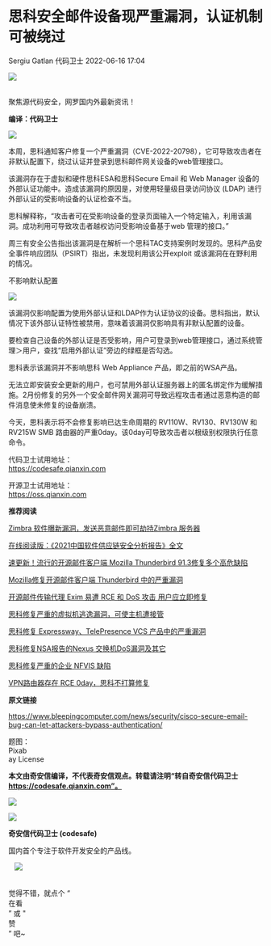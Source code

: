 #  思科安全邮件设备现严重漏洞，认证机制可被绕过   
Sergiu Gatlan  代码卫士   2022-06-16 17:04  
  
![](https://mmbiz.qpic.cn/mmbiz_gif/Az5ZsrEic9ot90z9etZLlU7OTaPOdibteeibJMMmbwc29aJlDOmUicibIRoLdcuEQjtHQ2qjVtZBt0M5eVbYoQzlHiaw/640?wx_fmt=gif "")  
  
   
聚焦源代码安全，网罗国内外最新资讯！  
  
**编译：代码卫士**  
  
![](https://mmbiz.qpic.cn/mmbiz_png/oBANLWYScMR7KiacWEBZZA4yn069ibzKo57BYPB1nQR9RVZW10g13tmTg05SsY3ZYKJbxVNOo8bBldoMkUGloATA/640?wx_fmt=png "")  
  
本周，思科通知客户修复一个严重漏洞（CVE-2022-20798），它可导致攻击者在非默认配置下，绕过认证并登录到思科邮件网关设备的web管理接口。  
  
  
  
该漏洞存在于虚拟和硬件思科ESA和思科Secure Email 和 Web Manager 设备的外部认证功能中。造成该漏洞的原因是，对使用轻量级目录访问协议 (LDAP) 进行外部认证的受影响设备的认证检查不当。  
  
思科解释称，“攻击者可在受影响设备的登录页面输入一个特定输入，利用该漏洞。成功利用可导致攻击者越权访问受影响设备基于web 管理的接口。”  
  
周三有安全公告指出该漏洞是在解析一个思科TAC支持案例时发现的。思科产品安全事件响应团队（PSIRT）指出，未发现利用该公开exploit 或该漏洞在在野利用的情况。  
  
不影响默认配置  
  
  
  
![](https://mmbiz.qpic.cn/mmbiz_png/oBANLWYScMR7KiacWEBZZA4yn069ibzKo53ucqvOiaeGtAFibKIOmEOoIVSpCl5OUDpId9Yf1MlUPibJCOibrUyYNcGg/640?wx_fmt=png "")  
  
  
  
该漏洞仅影响配置为使用外部认证和LDAP作为认证协议的设备。思科指出，默认情况下该外部认证特性被禁用，意味着该漏洞仅影响具有非默认配置的设备。  
  
要检查自己设备的外部认证是否受影响，用户可登录到web管理接口，通过系统管理＞用户，查找“启用外部认证”旁边的绿框是否勾选。  
  
思科表示该漏洞并不影响思科 Web Appliance 产品，即之前的WSA产品。  
  
无法立即安装安全更新的用户，也可禁用外部认证服务器上的匿名绑定作为缓解措施。2月份修复的另外一个安全邮件网关漏洞可导致远程攻击者通过恶意构造的邮件消息使未修复的设备崩溃。  
  
今天，思科表示将不会修复影响已达生命周期的 RV110W、RV130、RV130W 和 RV215W SMB 路由器的严重0day。该0day可导致攻击者以根级别权限执行任意命令。  
  
  
  
代码卫士试用地址：  
https://codesafe.qianxin.com  
  
开源卫士试用地址：  
https://oss.qianxin.com  
  
  
  
  
  
  
  
  
  
  
  
  
**推荐阅读**  
  
[Zimbra 软件曝新漏洞，发送恶意邮件即可劫持Zimbra 服务器](http://mp.weixin.qq.com/s?__biz=MzI2NTg4OTc5Nw==&mid=2247506589&idx=3&sn=25f25b69bdec8f2533fce73ac56f0a5e&chksm=ea94ebf7dde362e1241e85a223c49542619a6898cbe740db046c3f938b8c59498d85f6f11fbf&scene=21#wechat_redirect)  
  
  
[在线阅读版：《2021中国软件供应链安全分析报告》全文](http://mp.weixin.qq.com/s?__biz=MzI2NTg4OTc5Nw==&mid=2247505380&idx=1&sn=01d2f5af200abc6bb20411ee8f17b6b5&chksm=ea94e48edde36d98f20b66aecf9f359e49226b411872bcea527fcca0a5de018f407415313800&scene=21#wechat_redirect)  
  
  
[速更新！流行的开源邮件客户端 Mozilla Thunderbird 91.3修复多个高危缺陷](http://mp.weixin.qq.com/s?__biz=MzI2NTg4OTc5Nw==&mid=2247509008&idx=1&sn=1d5f73aab5f28eefa310a17cb1b41a8b&chksm=ea94957adde31c6cf9377912bd625f100b628798246e7ee1f89a7560a2570cc3bef703798e3b&scene=21#wechat_redirect)  
  
  
[Mozilla修复开源邮件客户端 Thunderbird 中的严重漏洞](http://mp.weixin.qq.com/s?__biz=MzI2NTg4OTc5Nw==&mid=2247486095&idx=4&sn=51dc020924c9c2082c46a12341076d0c&chksm=ea973be5dde0b2f3c89a7868634ff5a387cc49aa3f74303e8c377b6d6ded3e8304e0fe59a28b&scene=21#wechat_redirect)  
  
  
[开源邮件传输代理 Exim 易遭 RCE 和 DoS 攻击 用户应立即修复](http://mp.weixin.qq.com/s?__biz=MzI2NTg4OTc5Nw==&mid=2247485423&idx=1&sn=8e7599e60d00a9e49a9c76be679e5120&chksm=ea973685dde0bf939b87d7b19b6be3685eece5133e22018d678ec7176a5026d67715605e8d87&scene=21#wechat_redirect)  
  
  
[思科修复严重的虚拟机逃逸漏洞，可使主机遭接管](http://mp.weixin.qq.com/s?__biz=MzI2NTg4OTc5Nw==&mid=2247511717&idx=2&sn=ac40bef80e111c4bb5d0ae860c5fe8f8&chksm=ea949fcfdde316d917f300ac371ad52391dc7ec6023680966dca6855444a1b3d569fcc34045c&scene=21#wechat_redirect)  
  
  
[思科修复 Expressway、TelePresence VCS 产品中的严重漏洞](http://mp.weixin.qq.com/s?__biz=MzI2NTg4OTc5Nw==&mid=2247510769&idx=4&sn=48a5784077095eb4ef5b7a2ac2f3e421&chksm=ea949b9bdde3128d8976a76c8ce93b78e1c2ad7c91d6a1adf0cd2c99df745f13e75afd27a290&scene=21#wechat_redirect)  
  
  
[思科修复NSA报告的Nexus 交换机DoS漏洞及其它](http://mp.weixin.qq.com/s?__biz=MzI2NTg4OTc5Nw==&mid=2247510695&idx=1&sn=da7795df8f962875e609dd7e50c9a252&chksm=ea949bcddde312db301ce4da914f0a7e952a3c9d4c28c36fc633b62e29af6ee0dcadb66de899&scene=21#wechat_redirect)  
  
  
[思科修复严重的企业 NFVIS 缺陷](http://mp.weixin.qq.com/s?__biz=MzI2NTg4OTc5Nw==&mid=2247507630&idx=3&sn=70bef93c982abb956c915c4868aadc2c&chksm=ea94efc4dde366d2e024769fa10b54a28a41f27c55de4fede34108e504b5909ee58b61cc838d&scene=21#wechat_redirect)  
  
  
[VPN路由器存在 RCE 0day，思科不打算修复](http://mp.weixin.qq.com/s?__biz=MzI2NTg4OTc5Nw==&mid=2247507288&idx=1&sn=35ea226a198d2e8b498fc0594f0c9e4c&chksm=ea94ec32dde365247ce79386abc905a55fa29ff709ced9085f116a97b44f37d5af3b6c853711&scene=21#wechat_redirect)  
  
  
  
  
  
**原文链接**  
  
https://www.bleepingcomputer.com/news/security/cisco-secure-email-bug-can-let-attackers-bypass-authentication/  
  
  
题图：  
Pixab  
ay License  
  
  
  
**本文由奇安信编译，不代表奇安信观点。转载请注明“转自奇安信代码卫士 https://codesafe.qianxin.com”。**  
  
  
  
  
![](https://mmbiz.qpic.cn/mmbiz_jpg/oBANLWYScMSf7nNLWrJL6dkJp7RB8Kl4zxU9ibnQjuvo4VoZ5ic9Q91K3WshWzqEybcroVEOQpgYfx1uYgwJhlFQ/640?wx_fmt=jpeg "")  
  
![](https://mmbiz.qpic.cn/mmbiz_jpg/oBANLWYScMSN5sfviaCuvYQccJZlrr64sRlvcbdWjDic9mPQ8mBBFDCKP6VibiaNE1kDVuoIOiaIVRoTjSsSftGC8gw/640?wx_fmt=jpeg "")  
  
**奇安信代码卫士 (codesafe)**  
  
国内首个专注于软件开发安全的产品线。  
  
   ![](https://mmbiz.qpic.cn/mmbiz_gif/oBANLWYScMQ5iciaeKS21icDIWSVd0M9zEhicFK0rbCJOrgpc09iaH6nvqvsIdckDfxH2K4tu9CvPJgSf7XhGHJwVyQ/640?wx_fmt=gif "")  
  
   
觉得不错，就点个 “  
在看  
” 或 "  
赞  
” 吧~  
